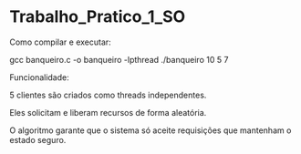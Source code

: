# Trabalho_Pratico_1_SO

Como compilar e executar:

gcc banqueiro.c -o banqueiro -lpthread
./banqueiro 10 5 7

Funcionalidade:

5 clientes são criados como threads independentes.

Eles solicitam e liberam recursos de forma aleatória.

O algoritmo garante que o sistema só aceite requisições que mantenham o estado seguro.

